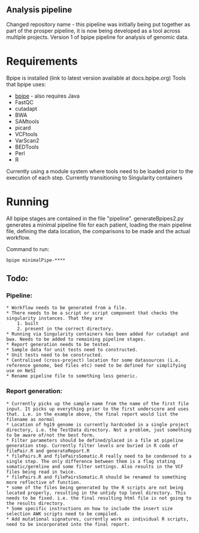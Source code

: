 ## Analysis pipeline

Changed repository name - this pipeline was initially being put together as part of the prosper pipeline, it is now being developed as a tool across multiple projects. 
Version 1 of bpipe pipeline for analysis of genomic data. 

# Requirements
Bpipe is installed (link to latest version available at docs.bpipe.org)
Tools that bpipe uses:
* [bpipe](https://github.com/ssadedin/bpipe) - also requires Java
* FastQC
* cutadapt
* BWA
* SAMtools
* picard
* VCFtools
* VarScan2
* BEDTools
* Perl
* R

Currently using a module system where tools need to be loaded prior to the execution of each step. Currently transitioning to Singularity containers 

# Running

All bpipe stages are contained in the file "pipeline". generateBpipes2.py generates a minimal pipeline file for each patient, loading the main pipeline file, defining the data location, the comparisons to be made and the actual workflow.

Command to run:

```
bpipe minimalPipe-**** 
```


## Todo:
### Pipeline:
    * Workflow needs to be generated from a file.
    * There needs to be a script or script component that checks the singularity instances. That they are
        1. built
        2. present in the correct directory. 
    * Running via Singularity containers has been added for cutadapt and bwa. Needs to be added to remaining pipeline stages.
    * Report generation needs to be tested.
    * Sample data for unit tests need to constructed. 
    * Unit tests need to be constructed.
    * Centralised (cross-project) location for some datasources (i.e. reference genome, bed files etc) need to be defined for simplifying use on NeSI
    * Rename pipeline file to something less generic.


### Report generation:
    * Currently picks up the sample name from the name of the first file input. It picks up everything prior to the first underscore and uses that. i.e. in the example above, the final report would list the filename as normal
    * Location of hg19 genome is currently hardcoded in a single project directory, i.e. the TestData directory. Not a problem, just something to be aware of/not the best form.
    * Filter parameters should be defined/placed in a file at pipeline generation step. Currently filter levels are buried in R code of filePair.R and generateReport.R
    * filePairs.R and filePairsSomatic.R really need to be condensed to a single step. The only difference between them is a flag stating somatic/germline and some filter settings. Also results in the VCF files being read in twice.
    * filePairs.R and filePairsSomatic.R should be renamed to something more reflective of function.
    * some of the files being generated by the R scripts are not being located properly, resulting in the untidy top level directory. This needs to be fixed. i.e. the final resulting html file is not going to the results directory. 
    * Some specific instructions on how to include the insert size selection AWK scripts need to be compiled.
    * Add mutational signatures, currently work as individual R scripts, need to be incorporated into the final report.


